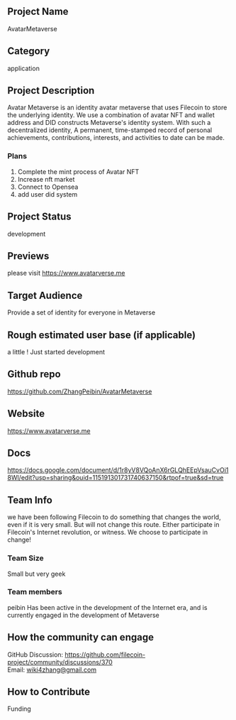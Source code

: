 ## Project Name <!-- Add your project name here with format "Project Name"-->
AvatarMetaverse

## Category 
<!--developer tooling, application, wallet, infrastructure, etc-->
application

## Project Description
<!--Describe your project in a few sentences. -->
Avatar Metaverse is an identity avatar metaverse that uses Filecoin to store the underlying identity. 
We use a combination of avatar NFT and wallet address and DID constructs Metaverse's identity system.
With such a decentralized identity,
A permanent, time-stamped record of personal achievements, contributions, interests, and activities to date can be made.

### Plans
1. Complete the mint process of Avatar NFT
2. Increase nft market
3. Connect to Opensea
4. add user did system

## Project Status
<!--brainstorming, fundraising, under development, beta, shipped, etc-->
development

## Previews
<!--Add some screenshots to give a preview of your product-->
please visit https://www.avatarverse.me

## Target Audience
<!--Describe who will be your project's users-->
Provide a set of identity for everyone in Metaverse

## Rough estimated user base (if applicable)
<!--How many users do you have right now?-->
a little ! Just started development

## Github repo
<!--Attach a link to your GitHub repo if it's OSS-->
https://github.com/ZhangPeibin/AvatarMetaverse

## Website
<!--Link your website if available-->
https://www.avatarverse.me

## Docs
<!--Including a link to your project docs!-->
https://docs.google.com/document/d/1r8yV8VQoAnX6rGLQhEEpVsauCvOi18Wl/edit?usp=sharing&ouid=115191301731740637150&rtpof=true&sd=true

## Team Info
<!-- Introduce your amazing team - how many team members are working on this project and who are they?-->
we have been following Filecoin to do something that changes the world, even if it is very small. But will not change this route.
Either participate in Filecoin's Internet revolution, or witness. We choose to participate in change!

### Team Size  
Small but very geek

### Team members  
peibin
Has been active in the development of the Internet era, and is currently engaged in the development of Metaverse


## How the community can engage
GitHub Discussion: https://github.com/filecoin-project/community/discussions/370  
Email:  wiki4zhang@gmail.com


## How to Contribute
<!--How can the community contribute to your project?-->
Funding

